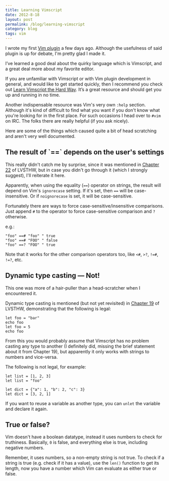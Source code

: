 ```yaml
---
title: Learning Vimscript
date: 2012-8-18
layout: post
permalink: /blog/learning-vimscript
category: blog
tags: vim
---
```


I wrote my first [Vim plugin][x-marks-the-spot] a few days ago. Although the usefulness of said plugin is up for debate, I'm pretty glad I made it. 

I’ve learned a good deal about the quirky language which is Vimscript, and a great deal more about my favorite editor. 

If you are unfamiliar with Vimscript or with Vim plugin development in general, and would like to get started quickly, then I recommend you check out [Learn Vimscript the Hard Way][lvsthw]. It’s a great resource and should get you up and running in no time. 

Another indispensable resource was Vim's very own `:help` section. Although it's kind of difficult to find what you want if you don't know what you're looking for in the first place. For such occasions I head over to `#vim` on IRC. The folks there are really helpful (if you ask nicely). 

Here are some of the things which caused quite a bit of head scratching and aren't very well documented. 

<h2 id="==">The result of `==` depends on the user's settings</h2>

This really didn't catch me by surprise, since it was mentioned in [Chapter 22][lvsthw-22] of LVSTHW, but in case you didn't go through it (which I strongly suggest), I'll reiterate it here. 

Apparently, when using the equality (`==`) operator on strings, the result will depend on Vim's `ignorecase` setting. If it's set, then `==` will be case-insensitive. Or if `noignorecase` is set, it will be case-sensitive. 

Fortunately there are ways to force case-sensitive/insensitive comparisons. Just append `#` to the operator to force case-sensitive comparison and `?` otherwise. 

e.g.: 

	"foo" ==# "foo" " true
	"foo" ==# "FOO" " false
	"foo" ==? "FOO" " true

Note that it works for the other comparison operators too, like `<#`, `>?`, `!=#`, `!=?`, etc. 

<h2 id="dynamic-type-casting">Dynamic type casting &mdash; Not!</h2>

This one was more of a hair-puller than a head-scratcher when I encountered it. 

Dynamic type casting is mentioned (but not yet revisited) in [Chapter 19][lvsthw-19] of LVSTHW, demonstrating that the following is legal:
 
	let foo = "bar"
	echo foo
	let foo = 5
	echo foo

From this you would probably assume that Vimscript has no problem casting any type to another (I definitely did, missing the brief statement about it from Chapter 19), but apparently it only works with strings to numbers and vice-versa. 

The following is not legal, for example:

	let list = [1, 2, 3]
	let list = "foo"

	let dict = {"a": 1, "b": 2, "c": 3}
	let dict = [3, 2, 1]

If you want to reuse a variable as another type, you can `unlet` the variable and declare it again. 

<h2 id="true-or-false">True or false?</h2>

Vim doesn't have a boolean datatype, instead it uses numbers to check for truthiness. Basically, `0` is false, and everything else is true, including negative numbers. 

Remember, it uses numbers, so a non-empty string is not true. To check if a string is true (e.g. check if it has a value), use the `len()` function to get its length, now you have a number which Vim can evaluate as either true or false. 

[x-marks-the-spot]: https://github.com/john2x/x-marks-the-spot.vim
[lvsthw]: http://learnvimscriptthehardway.stevelosh.com
[lvsthw-22]: http://learnvimscriptthehardway.stevelosh.com/chapters/19.html
[lvsthw-19]: http://learnvimscriptthehardway.stevelosh.com/chapters/22.html
